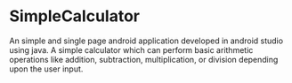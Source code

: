 # SimpleCalculator
An simple and single page android application developed in android studio using java.
A simple calculator which can perform basic arithmetic operations like addition, subtraction, multiplication, or division depending upon the user input.
